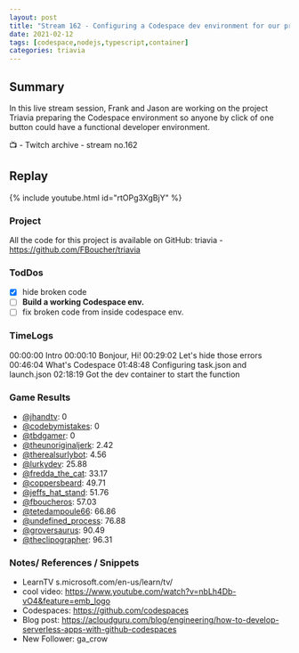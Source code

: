 ```yaml
---
layout: post
title: "Stream 162 - Configuring a Codespace dev environment for our project Triavia"
date: 2021-02-12
tags: [codespace,nodejs,typescript,container]
categories: triavia
---
```


## Summary

In this live stream session, Frank and Jason are working on the project Triavia preparing the Codespace environment so anyone by click of one button could have a functional developer environment.

📺 - Twitch archive - stream no.162

## Replay

{% include youtube.html id="rtOPg3XgBjY" %}
<br/><!--more-->


### Project

All the code for this project is available on GitHub: triavia - https://github.com/FBoucher/triavia

### TodDos

- [X] hide broken code
- [ ] **Build a working Codespace env.**
- [ ] fix broken code from inside codespace env.

### TimeLogs

00:00:00 Intro
00:00:10 Bonjour, Hi!
00:29:02 Let's hide those errors
00:46:04 What's Codespace
01:48:48 Configuring task.json and launch.json
02:18:19 Got the dev container to start the function

### Game Results

- [@jhandtv](https://www.twitch.tv/jhandtv): 0
- [@codebymistakes](https://www.twitch.tv/codebymistakes): 0
- [@tbdgamer](https://www.twitch.tv/tbdgamer): 0
- [@theunoriginaljerk](https://www.twitch.tv/theunoriginaljerk): 2.42
- [@therealsurlybot](https://www.twitch.tv/therealsurlybot): 4.56
- [@lurkydev](https://www.twitch.tv/lurkydev): 25.88
- [@fredda_the_cat](https://www.twitch.tv/fredda_the_cat): 33.17
- [@coppersbeard](https://www.twitch.tv/coppersbeard): 49.71
- [@jeffs_hat_stand](https://www.twitch.tv/jeffs_hat_stand): 51.76
- [@fboucheros](https://www.twitch.tv/fboucheros): 57.03
- [@tetedampoule66](https://www.twitch.tv/tetedampoule66): 66.86
- [@undefined_process](https://www.twitch.tv/undefined_process): 76.88
- [@groversaurus](https://www.twitch.tv/groversaurus): 90.49
- [@theclipographer](https://www.twitch.tv/theclipographer): 96.31

### Notes/ References / Snippets

- LearnTV s.microsoft.com/en-us/learn/tv/
- cool video: https://www.youtube.com/watch?v=nbLh4Db-vO4&feature=emb_logo
- Codespaces: https://github.com/codespaces
- Blog post: https://acloudguru.com/blog/engineering/how-to-develop-serverless-apps-with-github-codespaces
- New Follower: ga_crow

